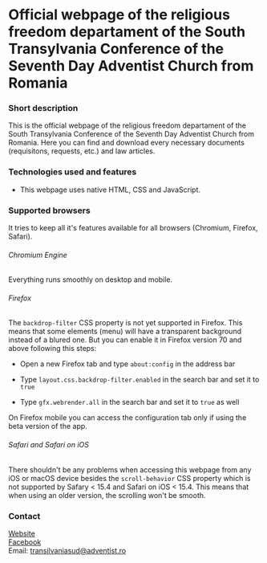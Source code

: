 # Official webpage of the religious freedom departament of the South Transylvania Conference of the Seventh Day Adventist Church from Romania

### Short description

This is the official webpage of the religious freedom departament of the South Transylvania Conference of the Seventh Day Adventist Church from Romania. Here you can find and download every necessary documents (requisitons, requests, etc.) and law articles.

### Technologies used and features

- This webpage uses native HTML, CSS and JavaScript.

### Supported browsers

It tries to keep all it's features available for all browsers (Chromium, Firefox, Safari).

###### Chromium Engine

Everything runs smoothly on desktop and mobile.

###### Firefox

The ```backdrop-filter``` CSS property is not yet supported in Firefox. This means that some elements (menu) will have a transparent background instead of a blured one. But you can enable it in Firefox version 70 and above following this steps:

- Open a new Firefox tab and type ```about:config``` in the address bar

- Type ```layout.css.backdrop-filter.enabled``` in the search bar and set it to ```true```

- Type ```gfx.webrender.all``` in the search bar and set it to ```true``` as well

On Firefox mobile you can access the configuration tab only if using the beta version of the app.

###### Safari and Safari on iOS

There shouldn't be any problems when accessing this webpage from any iOS or macOS device besides the ```scroll-behavior``` CSS property which is not supported by Safary < 15.4 and Safari on iOS < 15.4. This means that when using an older version, the scrolling won't be smooth.

### Contact

[Website](https://adventistsud.ro)  
[Facebook](https://www.facebook.com/adventistsud)  
Email: transilvaniasud@adventist.ro 